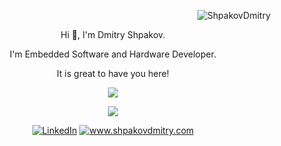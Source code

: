 <p align="right"> <img src="https://komarev.com/ghpvc/?username=ShpakovDmitry" alt="ShpakovDmitry" /> </p>

<p align="center"> Hi 👋, I'm Dmitry Shpakov.</p>
<p align= "center">I'm Embedded Software and Hardware Developer.</p>
<p align="center">It is great to have you here!<br/> </p> 

<p align="center"> <img src="https://github-readme-stats.vercel.app/api?username=ShpakovDmitry&show_icons=true&include_all_commits=true&hide=issues,contribs&custom_title=My%20GitHub%20Stats&theme=dark&layout=compact)"> </p>

<p align="center"> <img src="https://github-readme-stats.vercel.app/api/top-langs/?username=ShpakovDmitry&layout=compact&langs_count=6&theme=dark"> </p>
 
<p align="center"> <a href="https://www.linkedin.com/in/dmitry-shpakov-482482178/"><img src="https://img.shields.io/badge/-LinkedIn-blue?style=flat&logo=Linkedin&logoColor=white" alt="LinkedIn"></a> <a href="https://www.shpakovdmitry.com"><img src="https://img.shields.io/static/v1?label=&message=www.shpakovdmitry.com&color=blue" alt="www.shpakovdmitry.com"></a></p>

<!--
**ShpakovDmitry/ShpakovDmitry** is a ✨ _special_ ✨ repository because its `README.md` (this file) appears on your GitHub profile.

Here are some ideas to get you started:

- 🔭 I’m currently working on ...
- 🌱 I’m currently learning ...
- 👯 I’m looking to collaborate on ...
- 🤔 I’m looking for help with ...
- 💬 Ask me about ...
- 📫 How to reach me: ...
- 😄 Pronouns: ...
- ⚡ Fun fact: ...
-->
